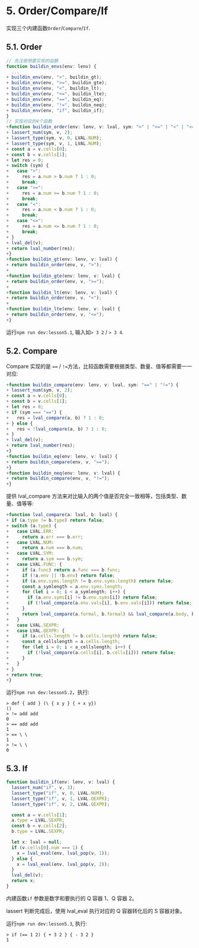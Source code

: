 # 5. Order/Compare/If

实现三个内建函数`Order`/`Compare`/`If`.

## 5.1. Order

```ts
// 先注册想要实现的函数
function buildin_envs(env: lenv) {
  ...
+ buildin_env(env, ">", buildin_gt);
+ buildin_env(env, ">=", buildin_gte);
+ buildin_env(env, "<", buildin_lt);
+ buildin_env(env, "<=", buildin_lte);
+ buildin_env(env, "==", buildin_eq);
+ buildin_env(env, "!=", buildin_neq);
+ buildin_env(env, "if", buildin_if);
}
// 实现对应的4个函数
+function buildin_order(env: lenv, v: lval, sym: ">" | ">=" | "<" | "<=") {
+ lassert_num(sym, v, 2);
+ lassert_type(sym, v, 0, LVAL.NUM);
+ lassert_type(sym, v, 1, LVAL.NUM);
+ const a = v.cells[0];
+ const b = v.cells[1];
+ let res = 0;
+ switch (sym) {
+   case ">":
+     res = a.num > b.num ? 1 : 0;
+     break;
+   case ">=":
+     res = a.num >= b.num ? 1 : 0;
+     break;
+   case "<":
+     res = a.num < b.num ? 1 : 0;
+     break;
+   case "<=":
+     res = a.num <= b.num ? 1 : 0;
+     break;
+ }
+ lval_del(v);
+ return lval_number(res);
+}
+function buildin_gt(env: lenv, v: lval) {
+ return buildin_order(env, v, ">");
+
+function buildin_gte(env: lenv, v: lval) {
+ return buildin_order(env, v, ">=");
+
+function buildin_lt(env: lenv, v: lval) {
+ return buildin_order(env, v, "<");
+
+function buildin_lte(env: lenv, v: lval) {
+ return buildin_order(env, v, "<=");
+}
```

运行`npm run dev:lesson5.1`, 输入如`> 3 2` / `> 3 4`.

## 5.2. Compare

Compare 实现的是 `==` / `!=`方法，比较函数需要根据类型、数量、值等都需要一一对应:

```ts
+function buildin_compare(env: lenv, v: lval, sym: "==" | "!=") {
+ lassert_num(sym, v, 2);
+ const a = v.cells[0];
+ const b = v.cells[1];
+ let res = 0;
+ if (sym === "==") {
+   res = lval_compare(a, b) ? 1 : 0;
+ } else {
+   res = !lval_compare(a, b) ? 1 : 0;
+ }
+ lval_del(v);
+ return lval_number(res);
+}
+function buildin_eq(env: lenv, v: lval) {
+ return buildin_compare(env, v, "==");
+}
+function buildin_neq(env: lenv, v: lval) {
+ return buildin_compare(env, v, "!=");
+}
```

提供 lval_compare 方法来对比输入的两个值是否完全一致相等，包括类型、数量、值等等:

```ts
+function lval_compare(a: lval, b: lval) {
+ if (a.type != b.type) return false;
+ switch (a.type) {
+   case LVAL.ERR:
+     return a.err === b.err;
+   case LVAL.NUM:
+     return a.num === b.num;
+   case LVAL.SYM:
+     return a.sym === b.sym;
+   case LVAL.FUNC: {
+     if (a.func) return a.func === b.func;
+     if (!a.env || !b.env) return false;
+     if (a.env.syms.length != b.env.syms.length) return false;
+     const a_symlength = a.env.syms.length;
+     for (let i = 0; i < a_symlength; i++) {
+       if (a.env.syms[i] != b.env.syms[i]) return false;
+       if (!lval_compare(a.env.vals[i], b.env.vals[i])) return false;
+     }
+     return lval_compare(a.formal, b.formal) && lval_compare(a.body, b.body);
+   }
+   case LVAL.SEXPR:
+   case LVAL.QEXPR: {
+     if (a.cells.length != b.cells.length) return false;
+     const a_cellslength = a.cells.length;
+     for (let i = 0; i < a_cellslength; i++) {
+       if (!lval_compare(a.cells[i], b.cells[i])) return false;
+     }
+   }
+ }
+ return true;
+}
```

运行`npm run dev:lesson5.2`，执行:

    > def { add } (\ { x y } { + x y})
    ()
    > != add add
    0
    > == add add
    1
    > == \ \
    1
    > != \ \
    0

## 5.3. If

```ts
function buildin_if(env: lenv, v: lval) {
  lassert_num("if", v, 3);
  lassert_type("if", v, 0, LVAL.NUM);
  lassert_type("if", v, 1, LVAL.QEXPR);
  lassert_type("if", v, 2, LVAL.QEXPR);

  const a = v.cells[1];
  a.type = LVAL.SEXPR;
  const b = v.cells[2];
  b.type = LVAL.SEXPR;

  let x: lval = null;
  if (v.cells[0].num === 1) {
    x = lval_eval(env, lval_pop(v, 1));
  } else {
    x = lval_eval(env, lval_pop(v, 2));
  }
  lval_del(v);
  return x;
}
```

内建函数`if` 参数是数字和要执行的 Q 容器 1、Q 容器 2。

lassert 判断完成后，使用 lval_eval 执行对应的 Q 容器转化后的 S 容器对象。

运行`npm run dev:lesson5.3`, 执行:

    > if (== 1 2) { + 3 2 } { - 3 2 }
    1
